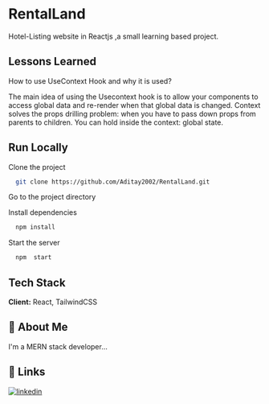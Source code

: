 
# RentalLand 

Hotel-Listing website in Reactjs ,a small learning based project.


## Lessons Learned

How to use UseContext Hook and why it is used?

The main idea of using the Usecontext hook is to allow your components to access global data and re-render when that global data is changed. Context solves the props drilling problem: when you have to pass down props from parents to children. You can hold inside the context: global state.


## Run Locally

Clone the project

```bash
  git clone https://github.com/Aditay2002/RentalLand.git
```

Go to the project directory

Install dependencies

```bash
  npm install
```

Start the server

```bash
  npm  start
```


## Tech Stack

**Client:** React, TailwindCSS



## 🚀 About Me
I'm a MERN stack developer...


## 🔗 Links

[![linkedin](https://img.shields.io/badge/linkedin-0A66C2?style=for-the-badge&logo=linkedin&logoColor=white)](https://www.linkedin.com/in/aditay-yadav-/)

